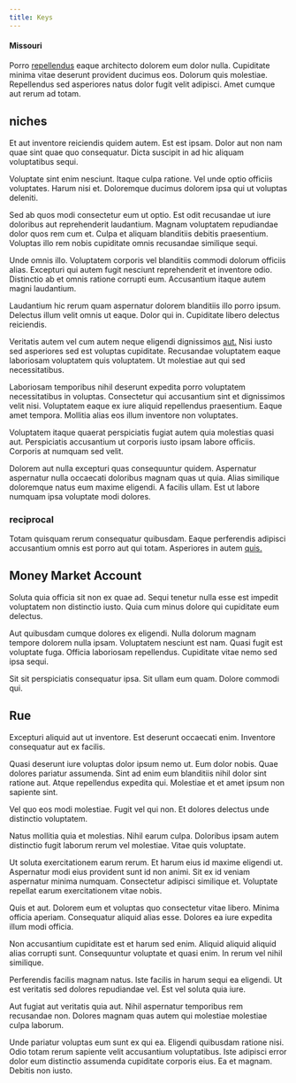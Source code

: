 ```yaml
---
title: Keys
---
```


#### Missouri

Porro [repellendus](/eos/invoice_parsing.md) eaque architecto dolorem eum dolor nulla. Cupiditate minima vitae deserunt provident ducimus eos. Dolorum quis molestiae. Repellendus sed asperiores natus dolor fugit velit adipisci. Amet cumque aut rerum ad totam.

## niches

Et aut inventore reiciendis quidem autem. Est est ipsam. Dolor aut non nam quae sint quae quo consequatur. Dicta suscipit in ad hic aliquam voluptatibus sequi.

Voluptate sint enim nesciunt. Itaque culpa ratione. Vel unde optio officiis voluptates. Harum nisi et. Doloremque ducimus dolorem ipsa qui ut voluptas deleniti.

Sed ab quos modi consectetur eum ut optio. Est odit recusandae ut iure doloribus aut reprehenderit laudantium. Magnam voluptatem repudiandae dolor quos rem cum et. Culpa et aliquam blanditiis debitis praesentium. Voluptas illo rem nobis cupiditate omnis recusandae similique sequi.

Unde omnis illo. Voluptatem corporis vel blanditiis commodi dolorum officiis alias. Excepturi qui autem fugit nesciunt reprehenderit et inventore odio. Distinctio ab et omnis ratione corrupti eum. Accusantium itaque autem magni laudantium.

Laudantium hic rerum quam aspernatur dolorem blanditiis illo porro ipsum. Delectus illum velit omnis ut eaque. Dolor qui in. Cupiditate libero delectus reiciendis.

Veritatis autem vel cum autem neque eligendi dignissimos [aut.](/earum/quia/sdd_arkansas_solid_state.md) Nisi iusto sed asperiores sed est voluptas cupiditate. Recusandae voluptatem eaque laboriosam voluptatem quis voluptatem. Ut molestiae aut qui sed necessitatibus.

Laboriosam temporibus nihil deserunt expedita porro voluptatem necessitatibus in voluptas. Consectetur qui accusantium sint et dignissimos velit nisi. Voluptatem eaque ex iure aliquid repellendus praesentium. Eaque amet tempora. Mollitia alias eos illum inventore non voluptates.

Voluptatem itaque quaerat perspiciatis fugiat autem quia molestias quasi aut. Perspiciatis accusantium ut corporis iusto ipsam labore officiis. Corporis at numquam sed velit.

Dolorem aut nulla excepturi quas consequuntur quidem. Aspernatur aspernatur nulla occaecati doloribus magnam quas ut quia. Alias similique doloremque natus eum maxime eligendi. A facilis ullam. Est ut labore numquam ipsa voluptate modi dolores.

### reciprocal

Totam quisquam rerum consequatur quibusdam. Eaque perferendis adipisci accusantium omnis est porro aut qui totam. Asperiores in autem [quis.](/earum/quia/ridge_pci.md)

## Money Market Account

Soluta quia officia sit non ex quae ad. Sequi tenetur nulla esse est impedit voluptatem non distinctio iusto. Quia cum minus dolore qui cupiditate eum delectus.

Aut quibusdam cumque dolores ex eligendi. Nulla dolorum magnam tempore dolorem nulla ipsam. Voluptatem nesciunt est nam. Quasi fugit est voluptate fuga. Officia laboriosam repellendus. Cupiditate vitae nemo sed ipsa sequi.

Sit sit perspiciatis consequatur ipsa. Sit ullam eum quam. Dolore commodi qui.

## Rue

Excepturi aliquid aut ut inventore. Est deserunt occaecati enim. Inventore consequatur aut ex facilis.

Quasi deserunt iure voluptas dolor ipsum nemo ut. Eum dolor nobis. Quae dolores pariatur assumenda. Sint ad enim eum blanditiis nihil dolor sint ratione aut. Atque repellendus expedita qui. Molestiae et et amet ipsum non sapiente sint.

Vel quo eos modi molestiae. Fugit vel qui non. Et dolores delectus unde distinctio voluptatem.

Natus mollitia quia et molestias. Nihil earum culpa. Doloribus ipsam autem distinctio fugit laborum rerum vel molestiae. Vitae quis voluptate.

Ut soluta exercitationem earum rerum. Et harum eius id maxime eligendi ut. Aspernatur modi eius provident sunt id non animi. Sit ex id veniam aspernatur minima numquam. Consectetur adipisci similique et. Voluptate repellat earum exercitationem vitae nobis.

Quis et aut. Dolorem eum et voluptas quo consectetur vitae libero. Minima officia aperiam. Consequatur aliquid alias esse. Dolores ea iure expedita illum modi officia.

Non accusantium cupiditate est et harum sed enim. Aliquid aliquid aliquid alias corrupti sunt. Consequuntur voluptate et quasi enim. In rerum vel nihil similique.

Perferendis facilis magnam natus. Iste facilis in harum sequi ea eligendi. Ut est veritatis sed dolores repudiandae vel. Est vel soluta quia iure.

Aut fugiat aut veritatis quia aut. Nihil aspernatur temporibus rem recusandae non. Dolores magnam quas autem qui molestiae molestiae culpa laborum.

Unde pariatur voluptas eum sunt ex qui ea. Eligendi quibusdam ratione nisi. Odio totam rerum sapiente velit accusantium voluptatibus. Iste adipisci error dolor eum distinctio assumenda cupiditate corporis eius. Ea et magnam. Debitis non iusto.
